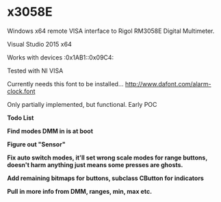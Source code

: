 # x3058E
Windows x64 remote VISA interface to Rigol RM3058E Digital Multimeter.

Visual Studio 2015 x64 

Works with devices
  :0x1AB1::0x09C4:
  
Tested with NI VISA

Currently needs this font to be installed...
http://www.dafont.com/alarm-clock.font

Only partially implemented, but functional. Early POC

<b>Todo List

Find modes DMM in is at boot

Figure out "Sensor"

Fix auto switch modes, it'll set wrong scale modes for range buttons, doesn't harm anything just means some presses are ghosts.

Add remaining bitmaps for buttons, subclass CButton for indicators

Pull in more info from DMM, ranges, min, max etc.


